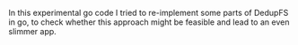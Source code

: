 In this experimental go code I tried to re-implement some parts of DedupFS in go, to check whether this approach might be feasible and lead to an even slimmer app.